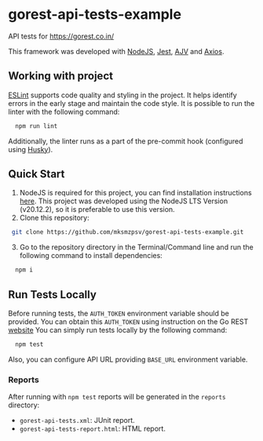 # gorest-api-tests-example

API tests for https://gorest.co.in/

This framework was developed with [NodeJS](https://nodejs.org/en/), [Jest](https://jestjs.io/), [AJV](https://ajv.js.org/) and [Axios](https://axios-http.com/).

## Working with project

[ESLint](https://eslint.org/) supports code quality and styling in the project. It helps identify errors in the early stage and maintain the code style. It is possible to run the linter with the following command:
```sh
  npm run lint
```
Additionally, the linter runs as a part of the pre-commit hook (configured using [Husky](https://typicode.github.io/husky/)).

## Quick Start
1. NodeJS is required for this project, you can find installation instructions [here](https://nodejs.org/en/). This project was developed using the NodeJS LTS Version (v20.12.2), so it is preferable to use this version.
2. Clone this repository:
 ```sh
  git clone https://github.com/mksmzpsv/gorest-api-tests-example.git
```
3. Go to the repository directory in the Terminal/Command line and run the following command to install dependencies:
```sh
  npm i
```

## Run Tests Locally
Before running tests, the `AUTH_TOKEN` environment variable should be provided.
You can obtain this `AUTH_TOKEN` using instruction on the Go REST [website](https://gorest.co.in/)
You can simply run tests locally by the following command:
```sh
  npm test
```
Also, you can configure API URL providing `BASE_URL` environment variable.

### Reports
After running with `npm test` reports will be generated in the `reports` directory:
-   `gorest-api-tests.xml`: JUnit report.
-   `gorest-api-tests-report.html`: HTML report.
